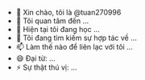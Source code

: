 - 👋 Xin chào, tôi là @tuan270996
- 👀 Tôi quan tâm đến ...
- 🌱 Hiện tại tôi đang học ...
- 💞️ Tôi đang tìm kiếm sự hợp tác về ...
- 📫 Làm thế nào để liên lạc với tôi ...
- 😄 Đại từ: ...
- ⚡ Sự thật thú vị: ...

<!---
tuan270996/tuan270996 là một  ✨ đặc biệt  ✨ kho lưu trữ vì nó  `README.md` (tập tin này) xuất hiện trên hồ sơ GitHub của bạn.
Bạn có thể nhấp vào liên kết Xem trước để xem trước những thay đổi của mình.
--->
